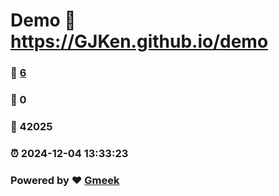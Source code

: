 # Demo :link: https://GJKen.github.io/demo 
### :page_facing_up: [6](https://GJKen.github.io/demo/tag.html) 
### :speech_balloon: 0 
### :hibiscus: 42025 
### :alarm_clock: 2024-12-04 13:33:23 
### Powered by :heart: [Gmeek](https://github.com/Meekdai/Gmeek)
